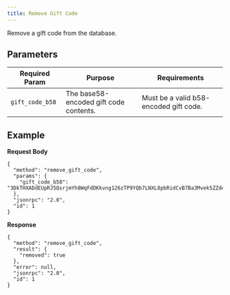 ```yaml
---
title: Remove Gift Code
---
```

Remove a gift code from the database.

## Parameters

| Required Param | Purpose | Requirements |
| -------------- | ------- | ------------ |
| `gift_code_b58` | The base58-encoded gift code contents. | Must be a valid b58-encoded gift code. |

## Example

**Request Body**

```
{
  "method": "remove_gift_code",
  "params": {
    "gift_code_b58": "3DkTHXADdEUpRJ5QsrjmYh8WqFdDKkvng126zTP9YQb7LNXL8pbRidCvB7Ba3Mvek5ZZdev8EXNPrJBpGdtvfjk3hew1phmjdkf5mp35mbyvhB8UjRqoJJqDRswLrmKQL",
  },
  "jsonrpc": "2.0",
  "id": 1
}
```

**Response**

```
{
  "method": "remove_gift_code",
  "result": {
    "removed": true
  },
  "error": null,
  "jsonrpc": "2.0",
  "id": 1
}
```